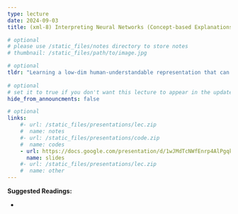 ```yaml
---
type: lecture
date: 2024-09-03
title: (xml-8) Interpreting Neural Networks (Concept-based Explanations)

# optional
# please use /static_files/notes directory to store notes
# thumbnail: /static_files/path/to/image.jpg

# optional
tldr: "Learning a low-dim human-understandable representation that can explain the inference of the DNN."
  
# optional
# set it to true if you don't want this lecture to appear in the updates section
hide_from_announcments: false

# optional
links: 
    #- url: /static_files/presentations/lec.zip
    #  name: notes
    #- url: /static_files/presentations/code.zip
    #  name: codes
    - url: https://docs.google.com/presentation/d/1wJMdTcNWfEnrp4AlPgqkGSeyFUSBopV_fiUZ5W_cHLk/edit?usp=sharing
      name: slides
    #- url: /static_files/presentations/lec.zip
    #  name: other
---
```


**Suggested Readings:**
- []()
